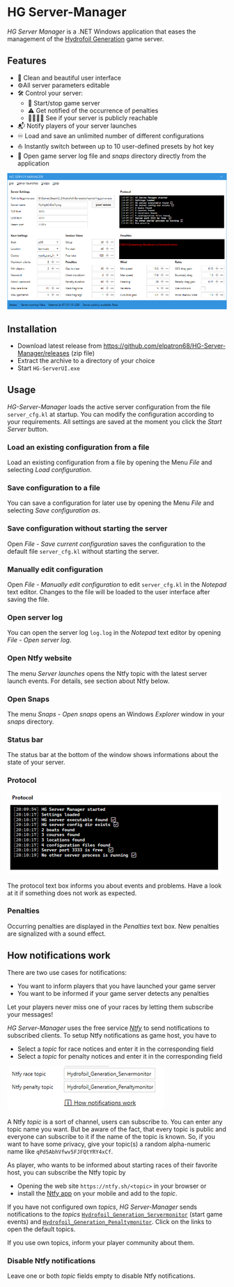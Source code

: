 # HG Server-Manager

*HG Server Manager* is a .NET Windows application that eases the management of the [Hydrofoil Generation](https://store.steampowered.com/app/1448820/Hydrofoil_Generation/) game server.

## Features

- 🦋 Clean and beautiful user interface
- ⚙️All server parameters editable 
- 🛠️ Control your server:
  - 🚀 Start/stop game server
  - ⚠️ Get notified of the occurrence of penalties
  - 👨‍👩‍👧‍👦 See if your server is publicly reachable
- 📬 Notify players of your server launches
- ♾️ Load and save an unlimited number of different configurations
- ⛵ Instantly switch between up to 10 user-defined presets by hot key
- 📃 Open game server log file and *snaps* directory directly from the application

![image-20230407193824206](./assets/image-20230407193824206.png)



## Installation

- Download latest release from https://github.com/elpatron68/HG-Server-Manager/releases (zip file)
- Extract the archive to a directory of your choice
- Start `HG-ServerUI.exe`

## Usage

*HG-Server-Manager* loads the active server configuration from the file `server_cfg.kl` at startup. You can modify the configuration according to your requirements. All settings are saved at the moment you click the *Start Server* button.

### Load an existing configuration from a file

Load an existing configuration from a file by opening the Menu *File* and selecting *Load configuration*.

### Save configuration to a file

You can save a configuration for later use by opening the Menu *File* and selecting *Save configuration as*.

### Save configuration without starting the server

Open *File* - *Save current configuration* saves the configuration to the default file `server_cfg.kl` without starting the server.

### Manually edit configuration

Open *File* - *Manually edit configuration* to edit `server_cfg.kl` in the *Notepad* text editor. Changes to the file will be loaded to the user interface after saving the file.

### Open server log

You can open the server log `log.log` in the *Notepad* text editor by opening *File* - *Open server log*.

### Open Ntfy website

The menu *Server launches* opens the Ntfy topic with the latest server launch events. For details, see section about Ntfy below.

### Open Snaps

The menu *Snaps* - *Open snaps* opens an Windows *Explorer* window in your *snaps* directory.

### Status bar

The status bar at the bottom of the window shows informations about the state of your server.

### Protocol

![image-20230407202414163](./assets/image-20230407202414163.png)

The protocol text box informs you about events and problems. Have a look at it if something does not work as expected.

### Penalties

Occurring penalties are displayed in the *Penalties* text box. New penalties are signalized with a sound effect.

## How notifications work

There are two use cases for notifications:

- You want to inform players that you have launched your game server
- You want to be informed if your game server detects any penalties

Let your players never miss one of your races by letting them subscribe your messages!

*HG Server-Manager* uses the free service [*Ntfy*](https://ntfy.sh/) to send notifications to subscribed clients. To setup Ntfy notifications as game host, you have to

- Select a *topic* for race notices and enter it in the corresponding field
- Select a *topic* for penalty notices and enter it in the corresponding field

![image-20230408175840258](./assets/image-20230408175840258.png)

A Ntfy *topic* is a sort of channel, users can subscribe to. You can enter any topic name you want. But be aware of the fact, that every topic is public and everyone can subscribe to it if the name of the topic is known. So, if you want to have some privacy, give your topic(s) a random alpha-numeric name like `qPd5AbhVfwv5FJFQtYRY4xCf`.

As player, who wants to be informed about starting races of their favorite host, you can subscribe the Ntfy topic by

- Opening the web site `https://ntfy.sh/<topic>` in your browser or
- install the [Ntfy app](https://ntfy.sh/#subscribe-phone) on your mobile and add to the *topic*.

If you have not configured own *topics*, *HG Server-Manager* sends notifications to the *topics* [`Hydrofoil_Generation_Servermonitor`](https://ntfy.sh/Hydrofoil_Generation_Servermonitor) (start game events) and [`Hydrofoil_Generation_Penaltymonitor`](https://ntfy.sh/Hydrofoil_Generation_Penaltymonitor). Click on the links to open the default topics.

If you use own topics, inform your player community about them.

### Disable Ntfy notifications

Leave one or both *topic* fields empty to disable Ntfy notifications.